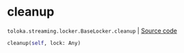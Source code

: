 # cleanup
`toloka.streaming.locker.BaseLocker.cleanup` | [Source code](https://github.com/Toloka/toloka-kit/blob/v1.2.1/src/streaming/locker.py#L34)

```python
cleanup(self, lock: Any)
```

